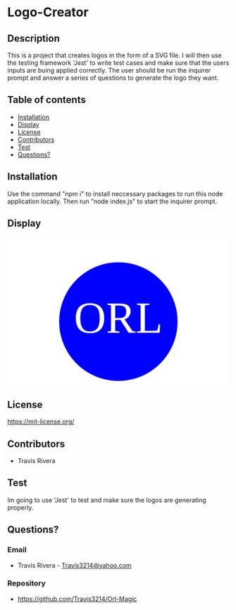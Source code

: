 # Logo-Creator

## Description
This is a project that creates logos in the form of a SVG file. I will then use the testing framework 'Jest' to write test cases and make sure that the users inputs are buing applied correctly. The user should be run the inquirer prompt and answer a series of questions to generate the logo they want.

## Table of contents
* [Installation](#installation)
* [Display](#display)
* [License](#license)
* [Contributors](#contributors)
* [Test](#test)
* [Questions?](#questions)

## Installation
Use the command "npm i" to install neccessary packages to run this node application locally. Then run "node index.js" to start the inquirer prompt. 

## Display
![Example 1](/examples/example1.svg)

## License
https://mit-license.org/

## Contributors
* Travis Rivera

## Test
Im going to use 'Jest' to test and make sure the logos are generating properly.

## Questions?

### Email
* Travis Rivera - Travis3214@yahoo.com


### Repository
* https://github.com/Travis3214/Orl-Magic
